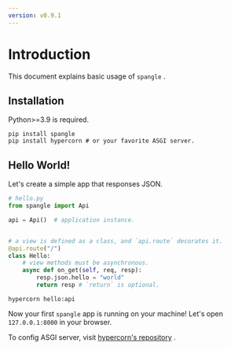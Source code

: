 ```yaml
---
version: v0.9.1
---
```


# Introduction

This document explains basic usage of `spangle` .

## Installation

Python>=3.9 is required.

```shell
pip install spangle
pip install hypercorn # or your favorite ASGI server.
```

## Hello World!

Let's create a simple app that responses JSON.

```python
# hello.py
from spangle import Api

api = Api()  # application instance.


# a view is defined as a class, and `api.route` decorates it.
@api.route("/")
class Hello:
    # view methods must be asynchronous.
    async def on_get(self, req, resp):
        resp.json.hello = "world"
        return resp # `return` is optional.

```

```shell
hypercorn hello:api
```

Now your first `spangle` app is running on your machine! Let's open `127.0.0.1:8000` in your browser.

To config ASGI server, visit [hypercorn's repository](https://gitlab.com/pgjones/hypercorn) .
